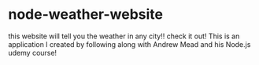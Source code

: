 # node-weather-website
this website will tell you the weather in any city!! check it out!
This is an application I created by following along with Andrew Mead and his Node.js udemy course!
